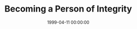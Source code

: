 ---
layout: series
series: "Becoming a Person of Integrity"
permalink: "/becoming-a-person-of-integrity/"
title: Becoming a Person of Integrity
date: 1999-04-11 00:00:00
endDate: 1999-05-02 00:00:00
description: "What is a person of integrity? And how do we go about becoming one? "
src: "http://s3.amazonaws.com/crossroads-media/images/legacy/content/GenericCrnerSign.jpg"
---